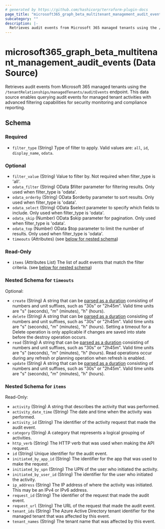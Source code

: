 ```yaml
---
# generated by https://github.com/hashicorp/terraform-plugin-docs
page_title: "microsoft365_graph_beta_multitenant_management_audit_events Data Source - terraform-provider-microsoft365"
subcategory: ""
description: |-
  Retrieves audit events from Microsoft 365 managed tenants using the /tenantRelationships/managedTenants/auditEvents endpoint. This data source enables querying audit events for managed tenant activities with advanced filtering capabilities for security monitoring and compliance reporting.
---
```


# microsoft365_graph_beta_multitenant_management_audit_events (Data Source)

Retrieves audit events from Microsoft 365 managed tenants using the `/tenantRelationships/managedTenants/auditEvents` endpoint. This data source enables querying audit events for managed tenant activities with advanced filtering capabilities for security monitoring and compliance reporting.



<!-- schema generated by tfplugindocs -->
## Schema

### Required

- `filter_type` (String) Type of filter to apply. Valid values are: `all`, `id`, `display_name`, `odata`.

### Optional

- `filter_value` (String) Value to filter by. Not required when filter_type is 'all'.
- `odata_filter` (String) OData $filter parameter for filtering results. Only used when filter_type is 'odata'.
- `odata_orderby` (String) OData $orderby parameter to sort results. Only used when filter_type is 'odata'.
- `odata_select` (String) OData $select parameter to specify which fields to include. Only used when filter_type is 'odata'.
- `odata_skip` (Number) OData $skip parameter for pagination. Only used when filter_type is 'odata'.
- `odata_top` (Number) OData $top parameter to limit the number of results. Only used when filter_type is 'odata'.
- `timeouts` (Attributes) (see [below for nested schema](#nestedatt--timeouts))

### Read-Only

- `items` (Attributes List) The list of audit events that match the filter criteria. (see [below for nested schema](#nestedatt--items))

<a id="nestedatt--timeouts"></a>
### Nested Schema for `timeouts`

Optional:

- `create` (String) A string that can be [parsed as a duration](https://pkg.go.dev/time#ParseDuration) consisting of numbers and unit suffixes, such as "30s" or "2h45m". Valid time units are "s" (seconds), "m" (minutes), "h" (hours).
- `delete` (String) A string that can be [parsed as a duration](https://pkg.go.dev/time#ParseDuration) consisting of numbers and unit suffixes, such as "30s" or "2h45m". Valid time units are "s" (seconds), "m" (minutes), "h" (hours). Setting a timeout for a Delete operation is only applicable if changes are saved into state before the destroy operation occurs.
- `read` (String) A string that can be [parsed as a duration](https://pkg.go.dev/time#ParseDuration) consisting of numbers and unit suffixes, such as "30s" or "2h45m". Valid time units are "s" (seconds), "m" (minutes), "h" (hours). Read operations occur during any refresh or planning operation when refresh is enabled.
- `update` (String) A string that can be [parsed as a duration](https://pkg.go.dev/time#ParseDuration) consisting of numbers and unit suffixes, such as "30s" or "2h45m". Valid time units are "s" (seconds), "m" (minutes), "h" (hours).


<a id="nestedatt--items"></a>
### Nested Schema for `items`

Read-Only:

- `activity` (String) A string that describes the activity that was performed.
- `activity_date_time` (String) The date and time when the activity was performed.
- `activity_id` (String) The identifier of the activity request that made the audit event.
- `category` (String) A category that represents a logical grouping of activities.
- `http_verb` (String) The HTTP verb that was used when making the API request.
- `id` (String) Unique identifier for the audit event.
- `initiated_by_app_id` (String) The identifier for the app that was used to make the request.
- `initiated_by_upn` (String) The UPN of the user who initiated the activity.
- `initiated_by_user_id` (String) The identifier for the user who initiated the activity.
- `ip_address` (String) The IP address of where the activity was initiated. This may be an IPv4 or IPv6 address.
- `request_id` (String) The identifier of the request that made the audit event.
- `request_url` (String) The URL of the request that made the audit event.
- `tenant_ids` (String) The Azure Active Directory tenant identifier for the managed tenant that was affected by this event.
- `tenant_names` (String) The tenant name that was affected by this event.
